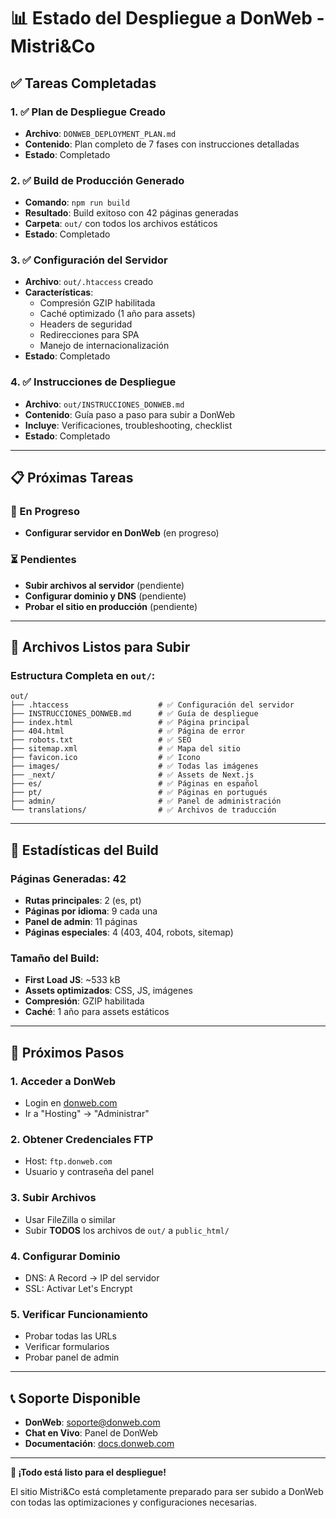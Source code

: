 # 📊 Estado del Despliegue a DonWeb - Mistri&Co

## ✅ Tareas Completadas

### 1. ✅ Plan de Despliegue Creado
- **Archivo**: `DONWEB_DEPLOYMENT_PLAN.md`
- **Contenido**: Plan completo de 7 fases con instrucciones detalladas
- **Estado**: Completado

### 2. ✅ Build de Producción Generado
- **Comando**: `npm run build`
- **Resultado**: Build exitoso con 42 páginas generadas
- **Carpeta**: `out/` con todos los archivos estáticos
- **Estado**: Completado

### 3. ✅ Configuración del Servidor
- **Archivo**: `out/.htaccess` creado
- **Características**:
  - Compresión GZIP habilitada
  - Caché optimizado (1 año para assets)
  - Headers de seguridad
  - Redirecciones para SPA
  - Manejo de internacionalización
- **Estado**: Completado

### 4. ✅ Instrucciones de Despliegue
- **Archivo**: `out/INSTRUCCIONES_DONWEB.md`
- **Contenido**: Guía paso a paso para subir a DonWeb
- **Incluye**: Verificaciones, troubleshooting, checklist
- **Estado**: Completado

---

## 📋 Próximas Tareas

### 🔄 En Progreso
- **Configurar servidor en DonWeb** (en progreso)

### ⏳ Pendientes
- **Subir archivos al servidor** (pendiente)
- **Configurar dominio y DNS** (pendiente)
- **Probar el sitio en producción** (pendiente)

---

## 📁 Archivos Listos para Subir

### Estructura Completa en `out/`:
```
out/
├── .htaccess                    # ✅ Configuración del servidor
├── INSTRUCCIONES_DONWEB.md      # ✅ Guía de despliegue
├── index.html                   # ✅ Página principal
├── 404.html                     # ✅ Página de error
├── robots.txt                   # ✅ SEO
├── sitemap.xml                  # ✅ Mapa del sitio
├── favicon.ico                  # ✅ Icono
├── images/                      # ✅ Todas las imágenes
├── _next/                       # ✅ Assets de Next.js
├── es/                          # ✅ Páginas en español
├── pt/                          # ✅ Páginas en portugués
├── admin/                       # ✅ Panel de administración
└── translations/                # ✅ Archivos de traducción
```

---

## 🎯 Estadísticas del Build

### Páginas Generadas: 42
- **Rutas principales**: 2 (es, pt)
- **Páginas por idioma**: 9 cada una
- **Panel de admin**: 11 páginas
- **Páginas especiales**: 4 (403, 404, robots, sitemap)

### Tamaño del Build:
- **First Load JS**: ~533 kB
- **Assets optimizados**: CSS, JS, imágenes
- **Compresión**: GZIP habilitada
- **Caché**: 1 año para assets estáticos

---

## 🚀 Próximos Pasos

### 1. Acceder a DonWeb
- Login en [donweb.com](https://donweb.com)
- Ir a "Hosting" → "Administrar"

### 2. Obtener Credenciales FTP
- Host: `ftp.donweb.com`
- Usuario y contraseña del panel

### 3. Subir Archivos
- Usar FileZilla o similar
- Subir **TODOS** los archivos de `out/` a `public_html/`

### 4. Configurar Dominio
- DNS: A Record → IP del servidor
- SSL: Activar Let's Encrypt

### 5. Verificar Funcionamiento
- Probar todas las URLs
- Verificar formularios
- Probar panel de admin

---

## 📞 Soporte Disponible

- **DonWeb**: [soporte@donweb.com](mailto:soporte@donweb.com)
- **Chat en Vivo**: Panel de DonWeb
- **Documentación**: [docs.donweb.com](https://docs.donweb.com)

---

**🎉 ¡Todo está listo para el despliegue!**

El sitio Mistri&Co está completamente preparado para ser subido a DonWeb con todas las optimizaciones y configuraciones necesarias.
